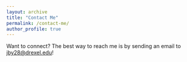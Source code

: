 ```yaml
---
layout: archive
title: "Contact Me"
permalink: /contact-me/
author_profile: true
---
```

Want to connect? The best way to reach me is by sending an email to jby28@drexel.edu!
